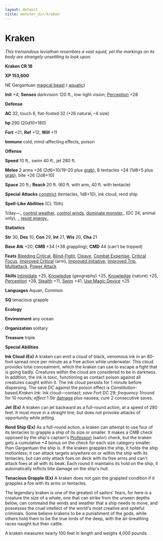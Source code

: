 ```yaml
---
layout: default
title: monster_dir/kraken
---
```

# Kraken

_This tremendous leviathan resembles a vast squid, yet the markings on its body are strangely unsettling to look upon._

**Kraken CR 18**

**XP 153,600**

NE Gargantuan [magical beast](creatureTypes#_magical-beast) ( [aquatic](creatureTypes#_aquatic-subtype))

**Init** +4; **Senses** darkvision 120 ft., low-light vision; [Perception](../skill_dir/perception#_perception) +28

**Defense**

**AC** 32, touch 6, flat-footed 32 (+26 natural, –4 size)

**hp** 290 (20d10+180)

**Fort** +21, **Ref** +12, **Will** +11

**Immune** cold, mind-affecting effects, poison

**Offense**

**Speed** 10 ft., swim 40 ft., jet 280 ft.

**Melee** 2 arms +26 (2d6+10/19–20 plus [grab](universalMonsterRules#_grab)), 8 tentacles +24 (1d8+5 plus [grab](universalMonsterRules#_grab)), bite +26 (2d8+10)

**Space** 20 ft.; **Reach** 20 ft. (60 ft. with arm, 40 ft. with tentacle)

**Special**  **Attacks** [constrict](universalMonsterRules#_constrict) (tentacles, 1d8+10), ink cloud, rend ship

**Spell-Like Abilities** (CL 15th)

1/day—_ [control weather](../spell_dir/controlWeather#_control-weather), [control winds](../spell_dir/controlWinds#_control-winds), [dominate monster](../spell_dir/dominateMonster#_dominate-monster)_ (DC 24, animal only), _ [resist energy](../spell_dir/resistEnergy#_resist-energy)_

**Statistics**

**Str** 30, **Dex** 10, **Con** 29, **Int** 21, **Wis** 20, **Cha** 21

**Base Atk** +20; **CMB** +34 (+38 grappling); **CMD** 44 (can't be tripped)

**Feats** [Bleeding Critical](../feats#_bleeding-critical), [Blind-Fight](../feats#_blind-fight), [Cleave](../feats#_cleave), [Combat Expertise](../feats#_combat-expertise), [Critical Focus](../feats#_critical-focus), [Improved Critical](../feats#_improved-critical) (arm), [Improved Initiative](../feats#_improved-initiative), [Improved Trip](../feats#_improved-trip), [Multiattack](monsterFeats#_multiattack), [Power Attack](../feats#_power-attack)

**Skills** [Intimidate](../skill_dir/intimidate#_intimidate) +25, [Knowledge](../skill_dir/knowledge#_knowledge) (geography) +25, [Knowledge](../skill_dir/knowledge#_knowledge) (nature) +25, [Perception](../skill_dir/perception#_perception) +28, [Stealth](../skill_dir/stealth#_stealth) +11, [Swim](../skill_dir/swim#_swim) +41, [Use Magic Device](../skill_dir/useMagicDevice#_use-magic-device) +25

**Languages** Aquan, Common

**SQ** tenacious grapple

**Ecology**

**Environment** any ocean

**Organization** solitary

**Treasure** triple

**Special Abilities**

**Ink Cloud (Ex)** A kraken can emit a cloud of black, venomous ink in an 80-foot spread once per minute as a free action while underwater. This cloud provides total concealment, which the kraken can use to escape a fight that is going badly. Creatures within the cloud are considered to be in darkness. In addition, the ink is toxic, functioning as contact poison against all creatures caught within it. The ink cloud persists for 1 minute before dispersing. The save DC against the poison effect is Constitution-based._Kraken Ink_: Ink cloud—contact; _save_ Fort DC 29; _frequency_ 1/round for 10 rounds; _effect_ 1 Str [damage](universalMonsterRules#_ability-damage-and-drain) plus nausea; _cure_ 2 consecutive saves.

**Jet (Ex)** A kraken can jet backward as a full-round action, at a speed of 280 feet. It must move in a straight line, but does not provoke attacks of opportunity while jetting.

**Rend Ship (Ex)** As a full-round action, a kraken can attempt to use four of its tentacles to grapple a ship of its size or smaller. It makes a CMB check opposed by the ship's captain's [Profession](../skill_dir/profession#_profession) (sailor) check, but the kraken gets a cumulative +4 bonus on the check for each size category smaller than Gargantuan the ship is. If the kraken grapples the ship, it holds the ship motionless; it can attack targets anywhere on or within the ship with its tentacles, but can only attack foes on deck with its free arms and can't attack foes at all with its beak. Each round it maintains its hold on the ship, it automatically inflicts bite damage on the ship's hull.

**Tenacious Grapple (Ex)** A kraken does not gain the grappled condition if it grapples a foe with its arms or tentacles.

The legendary kraken is one of the greatest of sailors' fears, for here is a creature the size of a whale, one that can strike from the unseen depths below, can command the winds and weather that a ship needs to move, and possesses the cruel intellect of the world's most creative and spiteful criminals. Some believe krakens to be a punishment of the gods, while others hold them to be the true lords of the deep, with the air-breathing races naught but their cattle.

A kraken measures nearly 100 feet in length and weighs 4,000 pounds.

